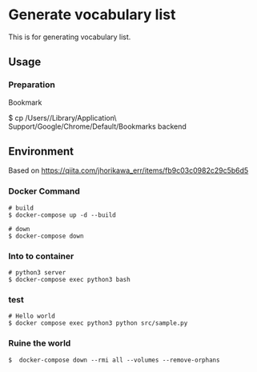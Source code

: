 # Generate vocabulary list
This is for generating vocabulary list.

## Usage
### Preparation
Bookmark


$ cp /Users/<USER NAME>/Library/Application\ Support/Google/Chrome/Default/Bookmarks  backend




## Environment
Based on https://qiita.com/jhorikawa_err/items/fb9c03c0982c29c5b6d5

### Docker Command
```
# build
$ docker-compose up -d --build

# down
$ docker-compose down
```

### Into to container
```
# python3 server
$ docker-compose exec python3 bash
```

### test
```
# Hello world
$ docker compose exec python3 python src/sample.py
```

### Ruine the world
```
$  docker-compose down --rmi all --volumes --remove-orphans 
```